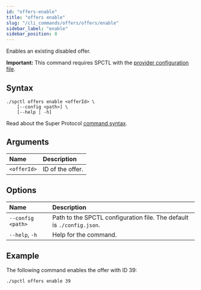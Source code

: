 ```yaml
---
id: "offers-enable"
title: "offers enable"
slug: "/cli_commands/offers/offers/enable"
sidebar_label: "enable"
sidebar_position: 8
---
```


Enables an existing disabled offer.

**Important:** This command requires SPCTL with the [provider configuration file](/cli#for-offer-providers).

## Syntax

```
./spctl offers enable <offerId> \
    [--config <path>] \
    [--help | -h]
```

Read about the Super Protocol [command syntax](/cli/cli_commands#command-syntax).

## Arguments

| **Name** | **Description** |
| :- | :- |
| `<offerId>` | ID of the offer. |

## Options

| **Name** |**Description** |
| :- | :- |
| `--config <path>` | Path to the SPCTL configuration file. The default is `./config.json`. |
| `--help`, `-h` | Help for the command. |

## Example

The following command enables the offer with ID 39:

```
./spctl offers enable 39
```